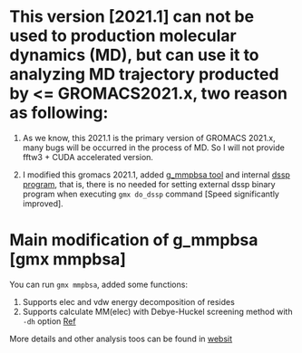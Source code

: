 # This version [2021.1] can not be used to production molecular dynamics (MD), but can use it to analyzing MD trajectory producted by <= GROMACS2021.x, two reason as following:

1. As we know, this 2021.1 is the primary version of GROMACS 2021.x, many bugs will be occurred in the process of MD. So I will not provide fftw3 + CUDA accelerated version.

2. I modified this gromacs 2021.1, added [g_mmpbsa tool](http://rashmikumari.github.io/g_mmpbsa/) and internal [dssp program](https://github.com/cmbi/dssp), that is, there is no needed for setting external dssp binary program  when executing `gmx do_dssp` command [Speed significantly improved]. 

# Main modification of g_mmpbsa [gmx mmpbsa]

You can run `gmx mmpbsa`, added some functions:
1. Supports elec and vdw energy decomposition of resides
2. Supports calculate MM(elec) with Debye-Huckel screening method with `-dh` option [Ref](http://jerkwin.github.io/2021/03/16/gmx_mmpbsa%E8%84%9A%E6%9C%AC%E6%9B%B4%E6%96%B0-%E5%B1%8F%E8%94%BD%E6%95%88%E5%BA%94%E4%B8%8E%E7%86%B5%E8%B4%A1%E7%8C%AE/)

More details and other analysis toos can be found in [websit](https://github.com/liuyujie714/g_mmpbsa_windows)

